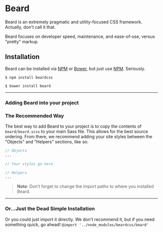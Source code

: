 Beard
=====

Beard is an extremely pragmatic and utility-focused CSS framework. Actually, don't call it that.

Beard focuses on developer speed, maintenance, and ease-of-use, versus "pretty" markup.

## Installation

Beard can be installed via [NPM](https://www.npmjs.com) or [Bower](bower.io), but just use [NPM](https://www.npmjs.com). Seriously.

```$ npm install beardcss```

```$ bower install beard```

---

### Adding Beard into your project

### The Recommended Way

The best way to add Beard to your project is to copy the contents of <code>beard/beard.scss</code> to your main Sass file. This allows for the best source ordering. From there, we recommend adding your site styles between the "Objects" and "Helpers" sections, like so:

```scss
// Objects
...

// Your styles go here

// Helpers
...
```

> **Note**: Don&rsquo;t forget to change the import paths to where you installed Beard.

---

### Or&hellip;Just the Dead Simple Installation

Or you could just import it directly. We don't recommend it, but if you need something quick, go ahead!
```@import '../node_modules/beardcss/beard'```
